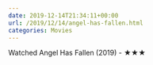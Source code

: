 ```yaml
---
date: 2019-12-14T21:34:11+00:00
url: /2019/12/14/angel-has-fallen.html
categories: Movies
---
```

Watched Angel Has Fallen (2019) - ★★★




